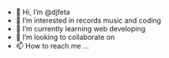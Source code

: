 - 👋 Hi, I’m @djfeta
- 👀 I’m interested in records music and coding
- 🌱 I’m currently learning web developing
- 💞️ I’m looking to collaborate on 
- 📫 How to reach me ...

<!---
djfeta/djfeta is a ✨ special ✨ repository because its `README.md` (this file) appears on your GitHub profile.
You can click the Preview link to take a look at your changes.
--->

